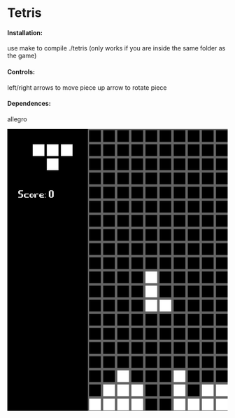 <h1>Tetris</h1>  
<h4>Installation:</h4>
use make to compile  
./tetris  
(only works if you are inside the same folder as the game)  

<h4>Controls:</h4>  
left/right arrows to move piece  
up arrow to rotate piece  

<h4>Dependences:</h4>  
allegro  

![](screenshot.png)
